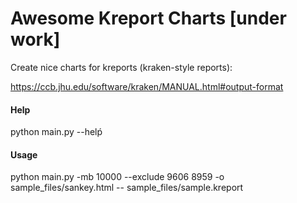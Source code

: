 # Awesome Kreport Charts [under work]

Create nice charts for kreports (kraken-style reports):

https://ccb.jhu.edu/software/kraken/MANUAL.html#output-format

#### Help

python main.py --helṕ

#### Usage

python main.py -mb 10000 --exclude 9606 8959 -o sample_files/sankey.html -- sample_files/sample.kreport
